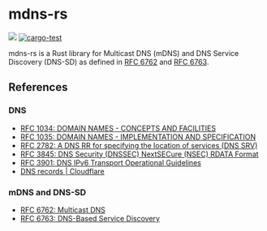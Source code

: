 # mdns-rs

![](https://img.shields.io/badge/status-Work%20In%20Progress-8A2BE2)
[![cargo-test](https://github.com/cybergarage/uecho-rs/actions/workflows/cargo.yml/badge.svg)](https://github.com/cybergarage/mdns-rs/actions/workflows/cargo.yml)

mdns-rs is a Rust library for Multicast DNS (mDNS) and DNS Service Discovery (DNS-SD) as defined in [RFC 6762](https://www.rfc-editor.org/rfc/rfc6762) and [RFC 6763](https://www.rfc-editor.org/rfc/rfc6763).

## References

### DNS
- [RFC 1034: DOMAIN NAMES - CONCEPTS AND FACILITIES](https://www.rfc-editor.org/rfc/rfc1034)
- [RFC 1035: DOMAIN NAMES - IMPLEMENTATION AND SPECIFICATION](https://www.rfc-editor.org/rfc/rfc1035)
- [RFC 2782: A DNS RR for specifying the location of services (DNS SRV)](https://www.rfc-editor.org/rfc/rfc2782)
- [RFC 3845: DNS Security (DNSSEC) NextSECure (NSEC) RDATA Format](https://datatracker.ietf.org/doc/html/rfc3845)
- [RFC 3901: DNS IPv6 Transport Operational Guidelines](https://www.rfc-editor.org/rfc/rfc3901)
- [DNS records | Cloudflare](https://www.cloudflare.com/learning/dns/dns-records/)

### mDNS and DNS-SD

- [RFC 6762: Multicast DNS](https://www.rfc-editor.org/rfc/rfc6762)
- [RFC 6763: DNS-Based Service Discovery](https://www.rfc-editor.org/rfc/rfc6763)
